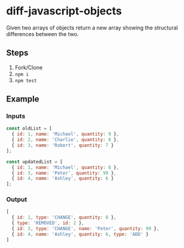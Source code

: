 # diff-javascript-objects

Given two arrays of objects return a new array showing the structural differences between the two.

## Steps

1. Fork/Clone
1. `npm i`
1. `npm test`

## Example

### Inputs

```javascript
const oldList = [
  { id: 1, name: 'Michael', quantity: 9 },
  { id: 2, name: 'Charlie', quantity: 8 },
  { id: 3, name: 'Robert', quantity: 7 }
];

const updatedList = [
  { id: 1, name: 'Michael', quantity: 8 },
  { id: 3, name: 'Peter', quantity: 99 },
  { id: 4, name: 'Ashley', quantity: 6 }
];
```

### Output

```javascript
[
  { id: 1, type: 'CHANGE', quantity: 8 },
  { type: 'REMOVED', id: 2 },
  { id: 3, type: 'CHANGE', name: 'Peter', quantity: 99 },
  { id: 4, name: 'Ashley', quantity: 6, type: 'ADD' }
]
```
